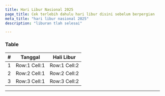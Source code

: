 ```yaml
---
title: Hari Libur Nasional 2025
page_title: Cek terlebih dahulu hari libur disini sebelum berpergian
meta_title: "hari libur nasional 2025"
description: "liburan tlah selesai"

---
```


### Table

| #   |    Tanggal   | Hali Libur   |
| :-- | :----------: | :----------: |
| 1   | Row:1 Cell:1 | Row:1 Cell:2 |
| 2   | Row:2 Cell:1 | Row:2 Cell:2 |
| 3   | Row:3 Cell:1 | Row:3 Cell:2 |

---